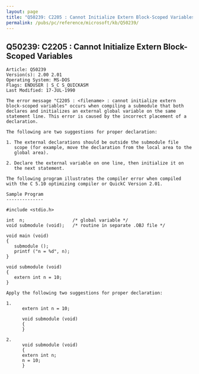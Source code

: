 ```yaml
---
layout: page
title: "Q50239: C2205 : Cannot Initialize Extern Block-Scoped Variables"
permalink: /pubs/pc/reference/microsoft/kb/Q50239/
---
```


## Q50239: C2205 : Cannot Initialize Extern Block-Scoped Variables

	Article: Q50239
	Version(s): 2.00 2.01
	Operating System: MS-DOS
	Flags: ENDUSER | S_C S_QUICKASM
	Last Modified: 17-JUL-1990
	
	The error message "C2205 : <filename> : cannot initialize extern
	block-scoped variables" occurs when compiling a submodule that both
	declares and initializes an external global variable on the same
	statement line. This error is caused by the incorrect placement of a
	declaration.
	
	The following are two suggestions for proper declaration:
	
	1. The external declarations should be outside the submodule file
	   scope (for example, move the declaration from the local area to the
	   global area).
	
	2. Declare the external variable on one line, then initialize it on
	   the next statement.
	
	The following program illustrates the compiler error when compiled
	with the C 5.10 optimizing compiler or QuickC Version 2.01.
	
	Sample Program
	--------------
	
	#include <stdio.h>
	
	int  n;                  /* global variable */
	void submodule (void);   /* routine in separate .OBJ file */
	
	void main (void)
	{
	   submodule ();
	   printf ("n = %d", n);
	}
	
	void submodule (void)
	{
	   extern int n = 10;
	}
	
	Apply the following two suggestions for proper declaration:
	
	1.
	      extern int n = 10;
	
	      void submodule (void)
	      {
	      }
	
	2.
	      void submodule (void)
	      {
	      extern int n;
	      n = 10;
	      }
